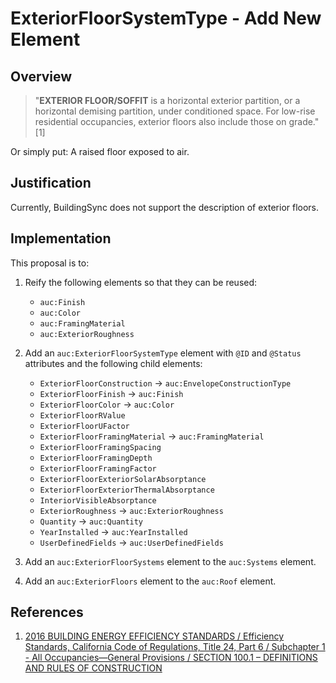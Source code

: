 # ExteriorFloorSystemType - Add New Element

## Overview

> "**EXTERIOR FLOOR/SOFFIT** is a horizontal exterior partition, or a horizontal demising partition, under conditioned space. For low-rise residential occupancies, exterior floors also include those on grade." [1]

Or simply put: A raised floor exposed to air.

## Justification

Currently, BuildingSync does not support the description of exterior floors.

## Implementation

This proposal is to:

1. Reify the following elements so that they can be reused:
   * `auc:Finish`
   * `auc:Color`
   * `auc:FramingMaterial`
   * `auc:ExteriorRoughness`

2. Add an `auc:ExteriorFloorSystemType` element with `@ID` and `@Status` attributes and the following child elements:
   * `ExteriorFloorConstruction` &rarr; `auc:EnvelopeConstructionType`
   * `ExteriorFloorFinish` &rarr; `auc:Finish`
   * `ExteriorFloorColor` &rarr; `auc:Color`
   * `ExteriorFloorRValue`
   * `ExteriorFloorUFactor`
   * `ExteriorFloorFramingMaterial` &rarr; `auc:FramingMaterial`
   * `ExteriorFloorFramingSpacing`
   * `ExteriorFloorFramingDepth`
   * `ExteriorFloorFramingFactor`
   * `ExteriorFloorExteriorSolarAbsorptance`
   * `ExteriorFloorExteriorThermalAbsorptance`
   * `InteriorVisibleAbsorptance`
   * `ExteriorRoughness` &rarr; `auc:ExteriorRoughness`
   * `Quantity` &rarr; `auc:Quantity`
   * `YearInstalled` &rarr; `auc:YearInstalled`
   * `UserDefinedFields` &rarr; `auc:UserDefinedFields`

3. Add an `auc:ExteriorFloorSystems` element to the `auc:Systems` element.

4. Add an `auc:ExteriorFloors` element to the `auc:Roof` element.

## References

1. [2016 BUILDING ENERGY EFFICIENCY STANDARDS / Efficiency Standards, California Code of Regulations, Title 24, Part 6 / Subchapter 1 - All Occupancies—General Provisions / SECTION 100.1 – DEFINITIONS AND RULES OF CONSTRUCTION](https://energycodeace.com/site/custom/public/reference-ace-2016/index.html#!Documents/section1001definitionsandrulesofconstruction.htm)
